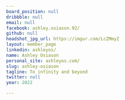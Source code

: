 ```yaml
---
board_position: null
dribbble: null
email: null
facebook: ashley.osiason.92/
github: null
headshot_jpg_url: https://imgur.com/LcZMmyZ
layout: member_page
linkedin: ashleyos/
name: Ashley Osiason
personal_site: ashleyos.com/
slug: ashley-osiason
tagline: To infinity and beyond
twitter: null
year: 2022

---
```

